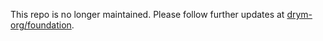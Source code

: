 This repo is no longer maintained. Please follow further updates at [drym-org/foundation](https://github.com/drym-org/foundation).
